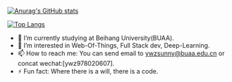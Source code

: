 [![Anurag's GitHub stats](https://github-readme-stats.vercel.app/api?username=ywz978020607&theme=tokyonight&show_icons=true&card_width=200)](https://github.com/anuraghazra/github-readme-stats)

[![Top Langs](https://github-readme-stats.vercel.app/api/top-langs/?username=ywz978020607&layout=compact&hide=javascript,css,html)](https://github.com/anuraghazra/github-readme-stats)


- 🔭 I’m currently studying at Beihang University(BUAA).
- 🌱 I’m interested in Web-Of-Things, Full Stack dev, Deep-Learning.
- 📫 How to reach me: You can send email to ywzsunny@buaa.edu.cn or concat wechat:[ywz978020607].
- ⚡ Fun fact: Where there is a will, there is a code.

